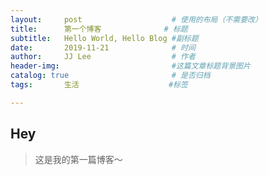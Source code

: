 ```yaml
---
layout:     post                    # 使用的布局（不需要改）
title:      第一个博客              # 标题 
subtitle:   Hello World, Hello Blog #副标题
date:       2019-11-21              # 时间
author:     JJ Lee                  # 作者
header-img:                         #这篇文章标题背景图片
catalog: true                       # 是否归档
tags:       生活                    #标签

---
```


## Hey
>这是我的第一篇博客～


